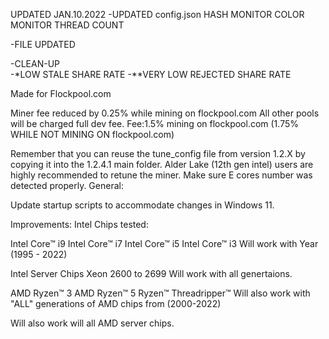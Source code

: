 

UPDATED JAN.10.2022
    -UPDATED config.json
        HASH MONITOR
        COLOR MONITOR
        THREAD COUNT

-FILE UPDATED
  
-CLEAN-UP  
-*LOW STALE SHARE RATE 
-**VERY LOW REJECTED SHARE RATE

Made for Flockpool.com

Miner fee reduced by 0.25% while mining on flockpool.com All other pools will be charged full dev fee. Fee:1.5% mining on flockpool.com (1.75% WHILE NOT MINING ON flockpool.com)

Remember that you can reuse the tune_config file from version 1.2.X by copying it into the 1.2.4.1 main folder. Alder Lake (12th gen intel) users are highly recommended to retune the miner. Make sure E cores number was detected properly.
General:

Update startup scripts to accommodate changes in Windows 11.

Improvements:
Intel Chips tested:

Intel Core™ i9
Intel Core™ i7 
Intel Core™ i5
Intel Core™ i3
Will work with Year (1995 - 2022)

Intel Server Chips
Xeon 2600 to 2699 
Will work with all genertaions. 

AMD Ryzen™ 3
AMD Ryzen™ 5
Ryzen™ Threadripper™
Will also work with "ALL" generations of AMD chips from (2000-2022)

Will also work will all AMD server chips.
